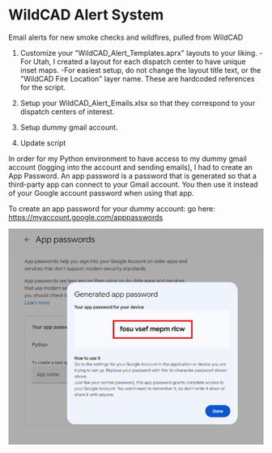 # WildCAD Alert System
Email alerts for new smoke checks and wildfires, pulled from WildCAD


1) Customize your "WildCAD_Alert_Templates.aprx" layouts to your liking.
   -For Utah, I created a layout for each dispatch center to have unique inset maps.
   -For easiest setup, do not change the layout title text, or the "WildCAD Fire Location" layer name. These are hardcoded references for the script.
3) Setup your WildCAD_Alert_Emails.xlsx so that they correspond to your dispatch centers of interest.
4) Setup dummy gmail account.

5) Update script



In order for my Python environment to have access to my dummy gmail account (logging into the account and sending emails), I had to create an App Password. An app password is a password that is generated so that a third-party app can connect to your Gmail account. You then use it instead of your Google account password when using that app.

To create an app password for your dummy account: go here: https://myaccount.google.com/apppasswords

![screenshot_GmailSetup_1.png](https://raw.githubusercontent.com/mpanunto/WildCAD_Alert_System/main/Docs/screenshot_GmailSetup_1.png)



